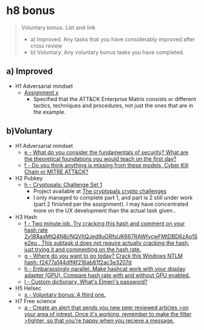 # h8 bonus

>Voluntary bonus. List and link
>
>- a) Improved. Any tasks that you have considerably improved after cross review
>- b) Voluntary. Any voluntary bonus tasks you have completed.

## a) Improved

- H1 Adversarial mindset
  - [Assignment x](https://github.com/TatuE/Trust_to_Blockchain_2024/blob/main/h1_Adversarial_mindset.md#x)
    - Specified that the ATT&CK Enterprise Matrix consists or different tactics, techniques and procedures, not just the ones that are in the example.

## b)Voluntary

- H1 Adversarial mindset
  - [e - What do you consider the fundamentals of security? What are the theoretical foundations you would teach on the first day?](https://github.com/TatuE/Trust_to_Blockchain_2024/blob/main/h1_Adversarial_mindset.md#e)
  - [f - Do you think anything is missing from these models, Cyber Kill Chain or MITRE ATT&CK?](https://github.com/TatuE/Trust_to_Blockchain_2024/blob/main/h1_Adversarial_mindset.md#f)
- H2 Pubkey
  - [h - Cryptopals: Challenge Set 1](https://github.com/TatuE/Trust_to_Blockchain_2024/blob/main/h2_Pubkey.md#h)
    - Project available at [The cryptopals crypto challenges](https://github.com/TatuE/the_cryptopals_crypto_challenges)
    - I only managed to complete part 1, and part is 2 still under work (part 2 finished per the assignment). I may have concentrated more on the UX development than the actual task given..
- H3 Hash
  - [f -  Two minute job. Try cracking this hash and comment on your hash rate $2y$18$axMtQ4N8j/NQVItQJed9uORfsUK667RAWfycwFMtDBD6zAo1Se2eu . This subtask d does not require actually cracking the hash, just trying it and commenting on the hash rate.](https://github.com/TatuE/Trust_to_Blockchain_2024/blob/main/h3_Hash.md#f)
  - [g - Where do you want to go today? Crack this Windows NTLM hash: f2477a144dff4f216ab81f2ac3e3207d](https://github.com/TatuE/Trust_to_Blockchain_2024/blob/main/h3_Hash.md#g)
  - [h - Embarassingly parallel. Make hashcat work with your display adapter (GPU). Compare hash rate with and without GPU enabled.](https://github.com/TatuE/Trust_to_Blockchain_2024/blob/main/h3_Hash.md#h)
  - [l - Custom dictionary. What's Elmeri's password?](https://github.com/TatuE/Trust_to_Blockchain_2024/blob/main/h3_Hash.md#l)
- H5 Helsec
  - [x - Voluntary bonus: A third one.](https://github.com/TatuE/Trust_to_Blockchain_2024/blob/main/h5_HelSec.md#joona-rinorragi-immonen---my-experiences-on-defender-external-attack-surface-management)
- H7 Free science
  - [a - Create an alert that sends you new peer reviewed articles >on your area of intrest. Once it's working, remember to make the filter >tighter, so that you're happy when you recieve a message.](https://github.com/TatuE/Trust_to_Blockchain_2024/blob/main/h7_Free_science.md#a)